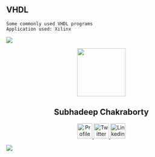 ## VHDL
```
Some commonly used VHDL programs
Application used: Xilinx
```

<img src="https://user-images.githubusercontent.com/73097560/115834477-dbab4500-a447-11eb-908a-139a6edaec5c.gif"></a>

<p align="center">
  <img src="https://avatars.githubusercontent.com/u/63146468?s=400&u=da361f278311415252978ee270b1d14e3e508c79&v=4" height="128">
  <h2 align="center">Subhadeep Chakraborty</h2>
  <p align="center">
    <a href="https://github.com/SubhadeepZilong">
    	<img src="https://github.com/SubhadeepZilong/Small-Projects/blob/main/Assets/Github_icon.png" alt="Profile" width="40" height="40"/>
    </a>
    <a href="https://twitter.com/subhadeepzilong">
    	<img src="https://github.com/SubhadeepZilong/Small-Projects/blob/main/Assets/twitter_icon.png" alt="Twitter" width="40" height="40"/>
    </a>
    <a href="https://www.linkedin.com/in/subhadeep-chakraborty-b341a8191/">
    	<img src="https://github.com/SubhadeepZilong/Small-Projects/blob/main/Assets/Linkedin_icon.png" alt="Linkedin" width="40" height="40"/>
    </a>
  </p>
</p>

<img src="https://user-images.githubusercontent.com/73097560/115834477-dbab4500-a447-11eb-908a-139a6edaec5c.gif"></a>